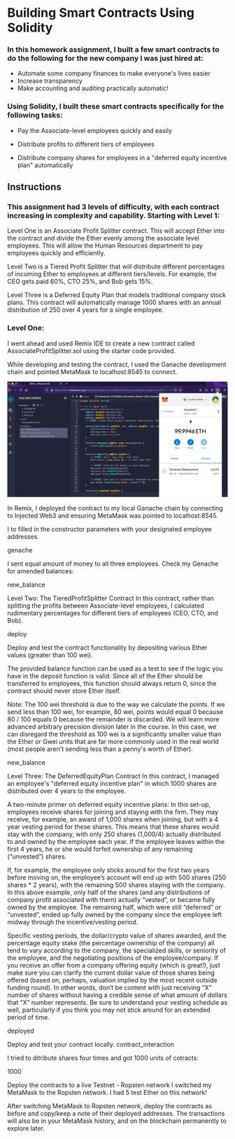 # Building Smart Contracts Using Solidity

### In this homework assignment, I built a few smart contracts to do the following for the new company I was just hired at:

- Automate some company finances to make everyone's lives easier
- Increase transparency
- Make accounting and auditing practically automatic! 

### Using Solidity, I built these smart contracts specifically for the following tasks:

- Pay the Associate-level employees quickly and easily

- Distribute profits to different tiers of employees

- Distribute company shares for employees in a "deferred equity incentive plan" automatically

## Instructions

### This assignment had 3 levels of difficulty, with each contract increasing in complexity and capability. Starting with Level 1:

Level One is an Associate Profit Splitter contract. This will accept Ether into the contract and divide the Ether evenly among the associate level employees. This will allow the Human Resources department to pay employees quickly and efficiently.

Level Two is a Tiered Profit Splitter that will distribute different percentages of incoming Ether to employees at different tiers/levels. For example, the CEO gets paid 60%, CTO 25%, and Bob gets 15%.

Level Three is a Deferred Equity Plan that models traditional company stock plans. This contract will automatically manage 1000 shares with an annual distribution of 250 over 4 years for a single employee.

### Level One:

I went ahead and used Remix IDE to create a new contract called AssociateProfitSplitter.sol using the starter code provided.

While developing and testing the contract, I used the Ganache development chain and pointed MetaMask to localhost:8545 to connect.

![Remix](LevelOneRemix.png)

In Remix, I deployed the contract to my local Ganache chain by connecting to Injected Web3 and ensuring MetaMask was pointed to localhost:8545.



I to filled in the constructor parameters with your designated employee addresses.

genache

I sent equal amount of money to all three employees. Check my Genache for amended balances:

new_balance

Level Two: The TieredProfitSplitter Contract
In this contract, rather than splitting the profits between Associate-level employees, I calculated rudimentary percentages for different tiers of employees (CEO, CTO, and Bob).

deploy

Deploy and test the contract functionality by depositing various Ether values (greater than 100 wei).

The provided balance function can be used as a test to see if the logic you have in the deposit function is valid. Since all of the Ether should be transferred to employees, this function should always return 0, since the contract should never store Ether itself.

Note: The 100 wei threshold is due to the way we calculate the points. If we send less than 100 wei, for example, 80 wei, points would equal 0 because 80 / 100 equals 0 because the remainder is discarded. We will learn more advanced arbitrary precision division later in the course. In this case, we can disregard the threshold as 100 wei is a significantly smaller value than the Ether or Gwei units that are far more commonly used in the real world (most people aren't sending less than a penny's worth of Ether).

new_balance

Level Three: The DeferredEquityPlan Contract
In this contract, I managed an employee's "deferred equity incentive plan" in which 1000 shares are distributed over 4 years to the employee.

A two-minute primer on deferred equity incentive plans: In this set-up, employees receive shares for joining and staying with the firm. They may receive, for example, an award of 1,000 shares when joining, but with a 4 year vesting period for these shares. This means that these shares would stay with the company, with only 250 shares (1,000/4) actually distributed to and owned by the employee each year. If the employee leaves within the first 4 years, he or she would forfeit ownership of any remaining (“unvested”) shares.

If, for example, the employee only sticks around for the first two years before moving on, the employee’s account will end up with 500 shares (250 shares * 2 years), with the remaining 500 shares staying with the company. In this above example, only half of the shares (and any distributions of company profit associated with them) actually “vested”, or became fully owned by the employee. The remaining half, which were still “deferred” or “unvested”, ended up fully owned by the company since the employee left midway through the incentive/vesting period.

Specific vesting periods, the dollar/crypto value of shares awarded, and the percentage equity stake (the percentage ownership of the company) all tend to vary according to the company, the specialized skills, or seniority of the employee, and the negotiating positions of the employee/company. If you receive an offer from a company offering equity (which is great!), just make sure you can clarify the current dollar value of those shares being offered (based on, perhaps, valuation implied by the most recent outside funding round). In other words, don’t be content with just receiving “X” number of shares without having a credible sense of what amount of dollars that “X” number represents. Be sure to understand your vesting schedule as well, particularly if you think you may not stick around for an extended period of time.

deployed

Deploy and test your contract locally.
contract_interaction

I tried to ditribute shares four times and got 1000 units of cotracts:

1000

Deploy the contracts to a live Testnet - Ropsten network
I switched my MetaMask to the Ropsten network. I had 5 test Ether on this network!

After switching MetaMask to Ropsten network, deploy the contracts as before and copy/keep a note of their deployed addresses. The transactions will also be in your MetaMask history, and on the blockchain permanently to explore later.
